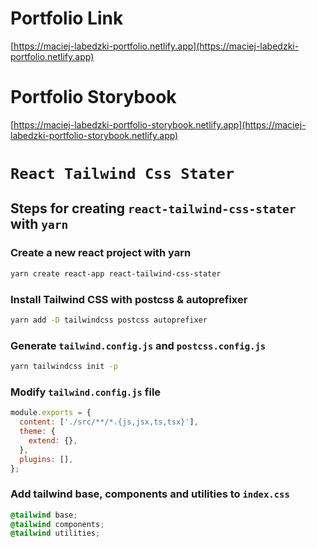 # Portfolio Link

[https://maciej-labedzki-portfolio.netlify.app](https://maciej-labedzki-portfolio.netlify.app)

# Portfolio Storybook

[https://maciej-labedzki-portfolio-storybook.netlify.app](https://maciej-labedzki-portfolio-storybook.netlify.app)

# `React Tailwind Css Stater`

## Steps for creating `react-tailwind-css-stater` with `yarn`

### Create a new react project with yarn

```sh
yarn create react-app react-tailwind-css-stater
```

### Install Tailwind CSS with postcss & autoprefixer

```sh
yarn add -D tailwindcss postcss autoprefixer
```

### Generate `tailwind.config.js` and `postcss.config.js`

```sh
yarn tailwindcss init -p
```

### Modify `tailwind.config.js` file

```js
module.exports = {
  content: ['./src/**/*.{js,jsx,ts,tsx}'],
  theme: {
    extend: {},
  },
  plugins: [],
};
```

### Add tailwind base, components and utilities to `index.css`

```css
@tailwind base;
@tailwind components;
@tailwind utilities;
```
